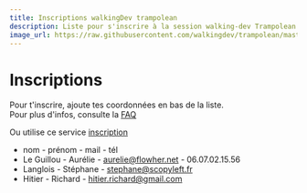 ```yaml
---
title: Inscriptions walkingDev trampolean
description: Liste pour s'inscrire à la session walking-dev Trampolean
image_url: https://raw.githubusercontent.com/walkingdev/trampolean/master/media/walkingdev.jpg
---
```



# Inscriptions

Pour t'inscrire, ajoute tes coordonnées en bas de la liste.  
Pour plus d'infos, consulte la [FAQ](http://walkingdev.fr/#walkingdev/trampolean/blob/master/v31/faq.md)  

Ou utilise ce service [inscription](https://www.eventbrite.fr/e/billets-journee-dexploration-lean-startup-itinerante-pour-tester-et-valider-son-projet-32122368870)

* nom - prénom - mail - tél
* Le Guillou - Aurélie - aurelie@flowher.net - 06.07.02.15.56
* Langlois - Stéphane - stephane@scopyleft.fr
* Hitier - Richard - hitier.richard@gmail.com
